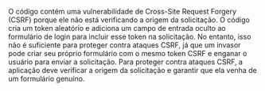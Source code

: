 O código contém uma vulnerabilidade de Cross-Site Request Forgery (CSRF) porque ele não está verificando a origem da solicitação. O código cria um token aleatório e adiciona um campo de entrada oculto ao formulário de login para incluir esse token na solicitação. No entanto, isso não é suficiente para proteger contra ataques CSRF, já que um invasor pode criar seu próprio formulário com o mesmo token CSRF e enganar o usuário para enviar a solicitação. Para proteger contra ataques CSRF, a aplicação deve verificar a origem da solicitação e garantir que ela venha de um formulário genuíno.